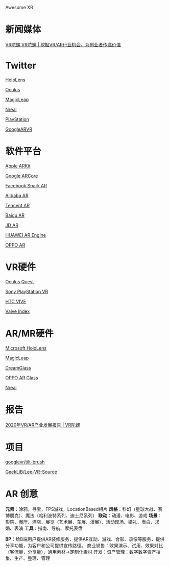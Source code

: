 Awesome XR

# 新闻媒体

[VR陀螺 VR陀螺 | 挖掘VR/AR行业机会，为创业者传递价值](https://www.vrtuoluo.cn/)

# Twitter

[HoloLens](https://twitter.com/HoloLens)

[Oculus](https://twitter.com/oculus)

[MagicLeap](https://twitter.com/magicleap)

[Nreal](https://twitter.com/Nreal)

[PlayStation](https://twitter.com/PlayStation)

[GoogleARVR](https://twitter.com/GoogleARVR)

[]()
[]()
[]()
[]()
[]()
[]()
[]()

# 软件平台

[Apple ARKit](https://developer.apple.com/augmented-reality/)

[Google ARCore](https://developers.google.com/ar)

[Facebook Spark AR](https://sparkar.facebook.com/ar-studio/)

[Alibaba AR](https://open-ar.bot.tmall.com/)

[Tencent AR](https://tar.qq.com/sdk)

[Baidu AR](https://ar.baidu.com/#/)

[JD AR](https://ar.jd.com/arpages/developer.html)

[HUAWEI AR Engine](https://developer.huawei.com/consumer/cn/hms/huawei-arengine/)

[OPPO AR](https://open.oppomobile.com/newservice/capability?pagename=ar)


# VR硬件

[Oculus Quest](https://www.oculus.com/)

[Sony PlayStation VR]()

[HTC VIVE](https://www.vive.com/cn/)

[Valve Index]()


# AR/MR硬件

[Microsoft HoloLens](https://www.microsoft.com/en-us/hololens)

[MagicLeap](https://www.magicleap.com/)

[DreamGlass](https://www.dreamworldvision.com/)

[OPPO AR Glass](https://www.oppo.com/en/newsroom/stories/augmented-reality-glasses-are-about-to-change-the-game-/)

[Nreal](https://www.nreal.ai/)

# 报告

[2020年VR/AR产业发展报告 | VR陀螺](https://mp.weixin.qq.com/s/iCLJBKirIYoc9Cn6NoK7nQ)


# 项目

[googlevr/tilt-brush](https://github.com/googlevr/tilt-brush)

[GeekLiB/Lee-VR-Source](https://github.com/GeekLiB/Lee-VR-Source)

# AR 创意
**元素**：涂鸦，寻宝，FPS游戏，LocationBased相片
**风格**：科幻（星球大战、赛博朋克）、魔法（哈利波特系列、迪士尼系列）
**联动**：动漫、电影、游戏
**场景**：影院、餐厅、酒店、展览（艺术展、车展、漫展）、活动现场、婚礼、表白、求婚、表演
**工具**：指南、导航、摩托表盘

**BP**：给B端用户提供AR装修服务，提供AR互动、游戏、合影、录像等服务，提供分享功能，为客户和公司提供宣传路径。
商业销售：效果演示、试用、效果对比（客流量，分享量），通用素材->定制化素材
开发：资产管理：数字数字资产搜集、生产、整理、管理











